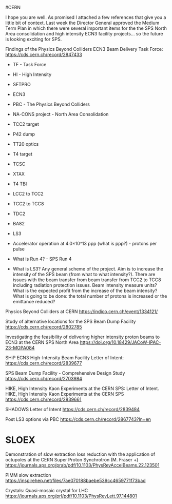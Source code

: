 #CERN 

I hope you are well. As promised I attached a few references that give you a little bit of context. Last week the Director General approved the Medium Term Plan in which there were several important items for the the SPS North Area consolidation and high intensity ECN3 facility projects… so the future is looking exciting for SPS.

Findings of the Physics Beyond Colliders ECN3 Beam Delivery Task Force:
<a href="https://cds.cern.ch/record/2847433" rel="noopener" class="external-link" target="_blank"><u>https://cds.cern.ch/record/2847433</u></a>
- TF - Task Force
- HI - High Intensity
- SFTPRO
- ECN3
- PBC - The Physics Beyond Colliders
- NA-CONS project - North Area Consolidation
- TCC2 target
- P42 dump
- TT20 optics
- T4 target
- TCSC
- XTAX
- T4 TBI
- LCC2 to TCC2
- TCC2 to TCC8
- TDC2
- BA82
- LS3

- Accelerator operation at 4.0×10^13 ppp (what is ppp?) - protons per pulse 
- What is Run 4? - SPS Run 4
- What is LS3?
Any general scheme of the project. Aim is to increase the intensity of the SPS beam (from what to what intensity?). There are issues with the beam transfer from beam transfer from TCC2 to TCC8 including radiation protection issues.
Beam intensity measure units?
What is the expected profit from the increase of the beam intensity?
What is going to be done: the total number of protons is increased or the emittance reduced?

Physics Beyond Colliders at CERN
<a href="https://indico.cern.ch/event/1334121/" rel="noopener" class="external-link" target="_blank"><u>https://indico.cern.ch/event/1334121/</u></a> 

Study of alternative locations for the SPS Beam Dump Facility
<a href="https://cds.cern.ch/record/2802785" rel="noopener" class="external-link" target="_blank"><u>https://cds.cern.ch/record/2802785</u></a>

Investigating the feasibility of delivering higher intensity proton beams to ECN3 at the CERN SPS North Area
https://doi.org/10.18429/JACoW-IPAC-23-MOPA084 

SHiP ECN3 High-Intensity Beam Facility Letter of Intent:
<a href="https://cds.cern.ch/record/2839677" rel="noopener" class="external-link" target="_blank"><u>https://cds.cern.ch/record/2839677</u></a>

SPS Beam Dump Facility - Comprehensive Design Study
<a href="https://cds.cern.ch/record/2703984" rel="noopener" class="external-link" target="_blank"><u>https://cds.cern.ch/record/2703984</u></a>

HIKE, High Intensity Kaon Experiments at the CERN SPS: Letter of Intent. HIKE, High Intensity Kaon Experiments at the CERN SPS
<a href="https://cds.cern.ch/record/2839661" rel="noopener" class="external-link" target="_blank"><u>https://cds.cern.ch/record/2839661</u></a>

SHADOWS Letter of Intent
<a href="https://cds.cern.ch/record/2839484" rel="noopener" class="external-link" target="_blank"><u>https://cds.cern.ch/record/2839484</u></a>

Post LS3 options via PBC 
https://cds.cern.ch/record/2867743?ln=en

# **SLOEX**
Demonstration of slow extraction loss reduction with the application of octupoles at the CERN Super Proton Synchrotron (M. Fraser +) <a href="https://journals.aps.org/prab/pdf/10.1103/PhysRevAccelBeams.22.123501" rel="noopener" class="external-link" target="_blank" style="color:#e4afaff;"><u>https://journals.aps.org/prab/pdf/10.1103/PhysRevAccelBeams.22.123501</u></a> 

PIMM slow extraction 
https://inspirehep.net/files/7ae070188baebe539cc4659771f73bad



Crystals:
Quasi-mosaic crystal for LHC <a href="https://journals.aps.org/prl/pdf/10.1103/PhysRevLett.97.144801" rel="noopener" class="external-link" target="_blank"><u>https://journals.aps.org/prl/pdf/10.1103/PhysRevLett.97.144801</u></a>
